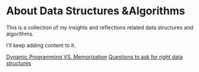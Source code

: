 # About Data Structures &Algorithms

This is a collection of my insights and reflections related data structures and algorithms.

I'll keep adding content to it.

[Dynamic Programming VS. Memorization](./DPvsMem.md)
[Questions to ask for right data structures](./Q4DS.md)
